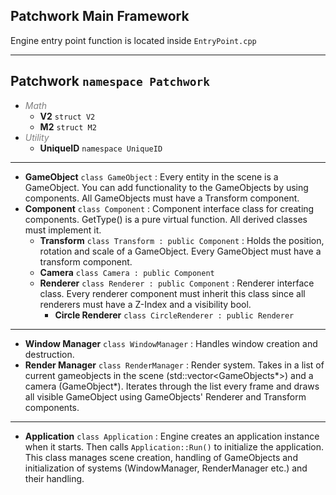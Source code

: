 ## Patchwork Main Framework
Engine entry point function is located inside `EntryPoint.cpp`
* * *
## Patchwork `namespace Patchwork`
- *<span style="color: #7f7f7f;">Math</span>*
    - **V2** `struct V2`
    - **M2** `struct M2`
- *<span style="color: #7f7f7f;">Utility</span>*
    - **UniqueID** `namespace UniqueID`
* * *
- **GameObject** `class GameObject` : Every entity in the scene is a GameObject. You can add functionality to the GameObjects by using components. All GameObjects must have a Transform component.
- **Component** `class Component` : Component interface class for creating components. GetType() is a pure virtual function. All derived classes must implement it.
	- **Transform** `class Transform : public Component` : Holds the position, rotation and scale of a GameObject. Every GameObject must have a transform component. 
	- **Camera** `class Camera : public Component`
	- **Renderer** `class Renderer : public Component` : Renderer interface class. Every renderer component must inherit this class since all renderers must have a Z-Index and a visibility bool. 
		- **Circle Renderer** `class CircleRenderer : public Renderer` 
* * *
- **Window Manager** `class WindowManager` : Handles window creation and destruction.
- **Render Manager** `class RenderManager` : Render system. Takes in a list of current gameobjects in the scene (std::vector<GameObjects*>) and a camera (GameObject*). Iterates through the list every frame and draws all visible GameObject using GameObjects' Renderer and Transform components.
* * *
- **Application** `class Application` : Engine creates an application instance when it starts. Then calls  `Application::Run()` to initialize the application. This class manages scene creation, handling of GameObjects and initialization of systems (WindowManager, RenderManager etc.) and their handling.